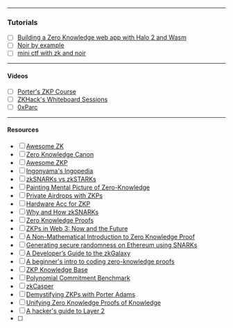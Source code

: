 ------

### Tutorials
- [ ] [Building a Zero Knowledge web app with Halo 2 and Wasm](https://medium.com/@yujiangtham/building-a-zero-knowledge-web-app-with-halo-2-and-wasm-part-1-80858c8d16ee)
- [ ] [Noir by example](https://t.co/z4u6S7zDQz)
- [ ] [mini ctf with zk and noir](https://t.co/qahTE4OjR7)

---

#### Videos
- [ ] [Porter's ZKP Course](https://www.youtube.com/watch?v=-2qHqfqPeR8)
- [ ] [ZKHack's Whiteboard Sessions](https://zkhack.dev/whiteboard/)
- [ ] [0xParc](https://learn.0xparc.org/circom/)

----

#### Resources
- [ ] [Awesome ZK](https://github.com/ventali/awesome-zk)
- [ ] [Zero Knowledge Canon](https://a16zcrypto.com/posts/article/zero-knowledge-canon/)
- [ ] [Awesome ZKP](https://github.com/matter-labs/awesome-zero-knowledge-proofs)
- [ ] [Ingonyama's Ingopedia](https://ingonyama-zk.github.io/ingopedia/)
- [ ] [zkSNARKs vs zkSTARKs](https://t.co/apMCcTwc1D)
- [ ] [Painting Mental Picture of Zero-Knowledge](https://t.co/InhsygkW8D)
- [ ] [Private Airdrops with ZKPs](https://t.co/Ms5F0lzIEj)
- [ ] [Hardware Acc for ZKP](https://t.co/CNVEwYEcW3)
- [ ] [Why and How zkSNARKs](https://t.co/DszWHOIEo7)
- [ ] [Zero Knowledge Proofs](https://t.co/SZJ34DnIPk)
- [ ] [ZKPs in Web 3: Now and the Future](https://t.co/jrRtM5aCsd)
- [ ] [A Non-Mathematical Introduction to Zero Knowledge Proof](https://t.co/Hk53s9eSc4)
- [ ] [Generating secure randomness on Ethereum using SNARKs](https://t.co/ixoN9NVTiI)
- [ ] [A Developer’s Guide to the zkGalaxy](https://t.co/995Wb9npxd)
- [ ] [A beginner's intro to coding zero-knowledge proofs](https://dev.to/spalladino/a-beginners-intro-to-coding-zero-knowledge-proofs-c56)
- [ ] [ZKP Knowledge Base](https://kb.delendum.xyz/)
- [ ] [Polynomial Commitment Benchmark](https://xn--2-umb.com/23/pc-bench/index.html)
- [ ] [zkCasper](https://t.co/P36sXH5eIq)
- [ ] [Demystifying ZKPs with Porter Adams](https://t.co/EeInDIEQED)
- [ ] [Unifying Zero Knowledge Proofs of Knowledge](https://t.co/An6IKOHb8i)
- [ ] [A hacker's guide to Layer 2](https://t.co/YZ5rKCf3af)
- [ ] 
